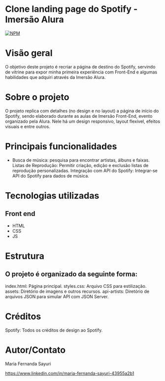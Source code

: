 # Clone landing page do Spotify - Imersão Alura 

[![NPM](https://img.shields.io/npm/l/react)](https://github.com/ma-sayuri/Spotify-Imersao-Front-End/blob/main/LICENSE) 

# Visão geral

O objetivo deste projeto é recriar a página de destino do Spotify, servindo de vitrine para expor minha primeira experiência com Front-End e algumas habilidades que adquiri através da Imersão Alura.

# Sobre o projeto

O projeto replica com detalhes (no design e no layout) a página de início do Spotify, sendo elaborado durante as aulas de Imersão Front-End, evento organizado pela Alura. Nele há um design responsivo, layout flexível, efeitos visuais e entre outros.

# Principais funcionalidades
- Busca de música:  pesquisa para encontrar artistas, álbuns e faixas.
Listas de Reprodução: Permitir criação, edição e exclusão listas de reprodução personalizadas.
Integração com API do Spotify: Integrar-se API do Spotify para dados de música.

# Tecnologias utilizadas
## Front end
- HTML 
- CSS
- JS

# Estrutura 
## O projeto é organizado da seguinte forma:

index.html: Página principal.
styles.css: Arquivo CSS para estilização.
assets: Diretório de imagens e outros recursos.
api-artists: Diretório de arquivos JSON para simular API com JSON Server.

# Créditos

Spotify: Todos os créditos de design ao Spotify.

# Autor/Contato

Maria Fernanda Sayuri

https://www.linkedin.com/in/maria-fernanda-sayuri-43955a2b1
